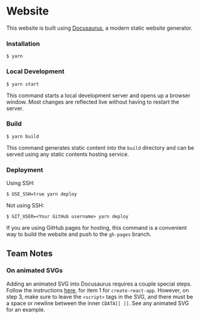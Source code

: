 # Website

This website is built using [Docusaurus](https://docusaurus.io/), a modern static website generator.

### Installation

```
$ yarn
```

### Local Development

```
$ yarn start
```

This command starts a local development server and opens up a browser window. Most changes are reflected live without having to restart the server.

### Build

```
$ yarn build
```

This command generates static content into the `build` directory and can be served using any static contents hosting service.

### Deployment

Using SSH:

```
$ USE_SSH=true yarn deploy
```

Not using SSH:

```
$ GIT_USER=<Your GitHub username> yarn deploy
```

If you are using GitHub pages for hosting, this command is a convenient way to build the website and push to the `gh-pages` branch.

## Team Notes

### On animated SVGs

Adding an animated SVG into Docusaurus requires a couple special steps. Follow the instructions [here](https://www.svgator.com/help/getting-started/add-animated-svgs-to-react-website), for item 1 for `create-react-app`. However, on step 3, make sure to leave the `<script>` tags in the SVG, and there must be a space or newline between the inner `CDATA[[ ]]`. See any animated SVG for an example.
